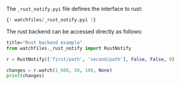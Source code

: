 The `_rust_notify.pyi` file defines the interface to rust:

```{.py title="_rust_notify.pyi" test="skip"}
{! watchfiles/_rust_notify.pyi !}
```

The rust backend can be accessed directly as follows:

```py
title="Rust backend example"
from watchfiles._rust_notify import RustNotify

r = RustNotify(['first/path', 'second/path'], False, False, 0)

changes = r.watch(1_600, 50, 100, None)
print(changes)
```
